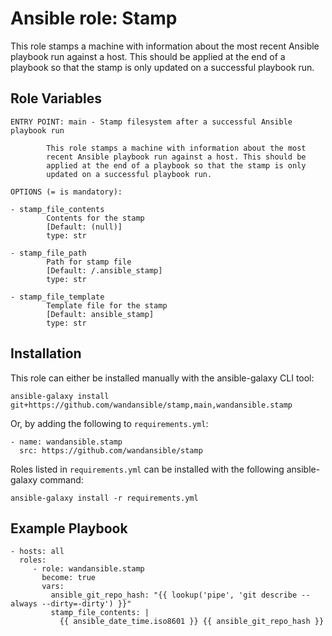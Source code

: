 Ansible role: Stamp
===================

This role stamps a machine with information about the
most recent Ansible playbook run against a host.
This should be applied at the end of a playbook so that
the stamp is only updated on a successful playbook run.

Role Variables
--------------

```
ENTRY POINT: main - Stamp filesystem after a successful Ansible playbook run

        This role stamps a machine with information about the most
        recent Ansible playbook run against a host. This should be
        applied at the end of a playbook so that the stamp is only
        updated on a successful playbook run.

OPTIONS (= is mandatory):

- stamp_file_contents
        Contents for the stamp
        [Default: (null)]
        type: str

- stamp_file_path
        Path for stamp file
        [Default: /.ansible_stamp]
        type: str

- stamp_file_template
        Template file for the stamp
        [Default: ansible_stamp]
        type: str
```

Installation
------------

This role can either be installed manually with the ansible-galaxy CLI tool:

    ansible-galaxy install git+https://github.com/wandansible/stamp,main,wandansible.stamp
     
Or, by adding the following to `requirements.yml`:

    - name: wandansible.stamp
      src: https://github.com/wandansible/stamp

Roles listed in `requirements.yml` can be installed with the following ansible-galaxy command:

    ansible-galaxy install -r requirements.yml

Example Playbook
----------------

    - hosts: all
      roles:
         - role: wandansible.stamp
           become: true
           vars:
             ansible_git_repo_hash: "{{ lookup('pipe', 'git describe --always --dirty=-dirty') }}"
             stamp_file_contents: |
               {{ ansible_date_time.iso8601 }} {{ ansible_git_repo_hash }}
